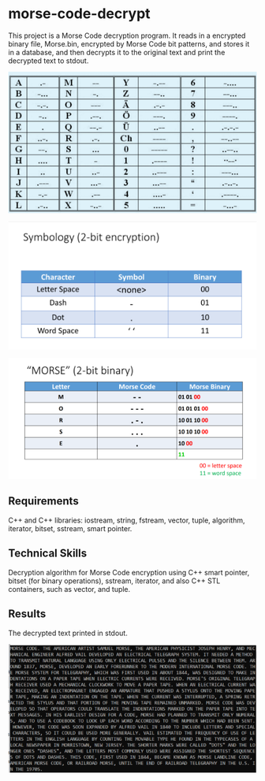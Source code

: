 # morse-code-decrypt
This project is a Morse Code decryption program.  It reads in a encrypted binary file, Morse.bin, encrypted by Morse Code bit patterns, and stores it in a database, and then decrypts it to the original text and print the decrypted text to stdout.

![image](https://github.com/carab9/morse-code-decrypt/blob/main/morse_code1.png?raw=true)

![image](https://github.com/carab9/morse-code-decrypt/blob/main/morse_code3.png?raw=true)

![image](https://github.com/carab9/morse-code-decrypt/blob/main/morse_code2.png?raw=true)

## Requirements
C++ and C++ libraries: iostream, string, fstream, vector, tuple, algorithm, iterator, bitset, sstream, smart pointer.

## Technical Skills
Decryption algorithm for Morse Code encryption using C++ smart pointer, bitset (for binary operations), sstream, iterator, and also C++ STL containers, such as vector, and tuple.

## Results
The decrypted text printed in stdout.

![image](https://github.com/carab9/morse-code-decrypt/blob/main/morse_code_decrypted.png?raw=true)

